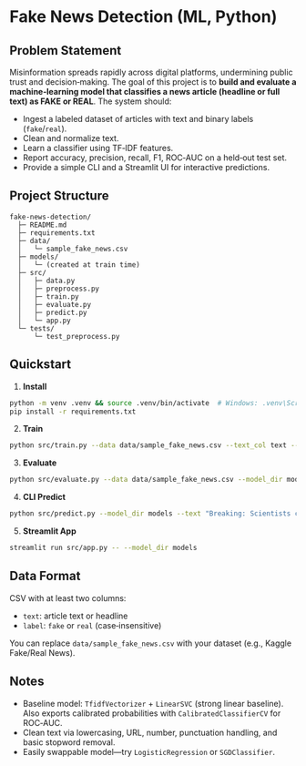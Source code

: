 # Fake News Detection (ML, Python)

## Problem Statement
Misinformation spreads rapidly across digital platforms, undermining public trust and decision‑making. The goal of this project is to **build and evaluate a machine‑learning model that classifies a news article (headline or full text) as FAKE or REAL**. The system should:
- Ingest a labeled dataset of articles with text and binary labels (`fake`/`real`).
- Clean and normalize text.
- Learn a classifier using TF‑IDF features.
- Report accuracy, precision, recall, F1, ROC‑AUC on a held‑out test set.
- Provide a simple CLI and a Streamlit UI for interactive predictions.

## Project Structure
```
fake-news-detection/
  ├─ README.md
  ├─ requirements.txt
  ├─ data/
  │   └─ sample_fake_news.csv
  ├─ models/
  │   └─ (created at train time)
  ├─ src/
  │   ├─ data.py
  │   ├─ preprocess.py
  │   ├─ train.py
  │   ├─ evaluate.py
  │   ├─ predict.py
  │   └─ app.py
  └─ tests/
      └─ test_preprocess.py
```

## Quickstart
1. **Install**
```bash
python -m venv .venv && source .venv/bin/activate  # Windows: .venv\Scripts\activate
pip install -r requirements.txt
```
2. **Train**
```bash
python src/train.py --data data/sample_fake_news.csv --text_col text --label_col label --model_dir models
```
3. **Evaluate**
```bash
python src/evaluate.py --data data/sample_fake_news.csv --model_dir models
```
4. **CLI Predict**
```bash
python src/predict.py --model_dir models --text "Breaking: Scientists confirm water is dry"
```
5. **Streamlit App**
```bash
streamlit run src/app.py -- --model_dir models
```

## Data Format
CSV with at least two columns:
- `text`: article text or headline
- `label`: `fake` or `real` (case‑insensitive)

You can replace `data/sample_fake_news.csv` with your dataset (e.g., Kaggle Fake/Real News).

## Notes
- Baseline model: `TfidfVectorizer` + `LinearSVC` (strong linear baseline). Also exports calibrated probabilities with `CalibratedClassifierCV` for ROC‑AUC.
- Clean text via lowercasing, URL, number, punctuation handling, and basic stopword removal.
- Easily swappable model—try `LogisticRegression` or `SGDClassifier`.
```